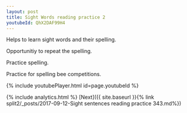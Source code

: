 ```yaml
---
layout: post
title: Sight Words reading practice 2
youtubeId: QhX2DAF99H4
---
```

 
 
Helps to learn sight words and their spelling.

Opportunitiy to repeat the spelling. 

Practice spelling. 
 
Practice for spelling bee competitions. 
 
{% include youtubePlayer.html id=page.youtubeId %}
 
 
{% include analytics.html %} 
[Next]({{ site.baseurl }}{% link  split2/_posts/2017-09-12-Sight sentences reading practice 343.md%})
 
